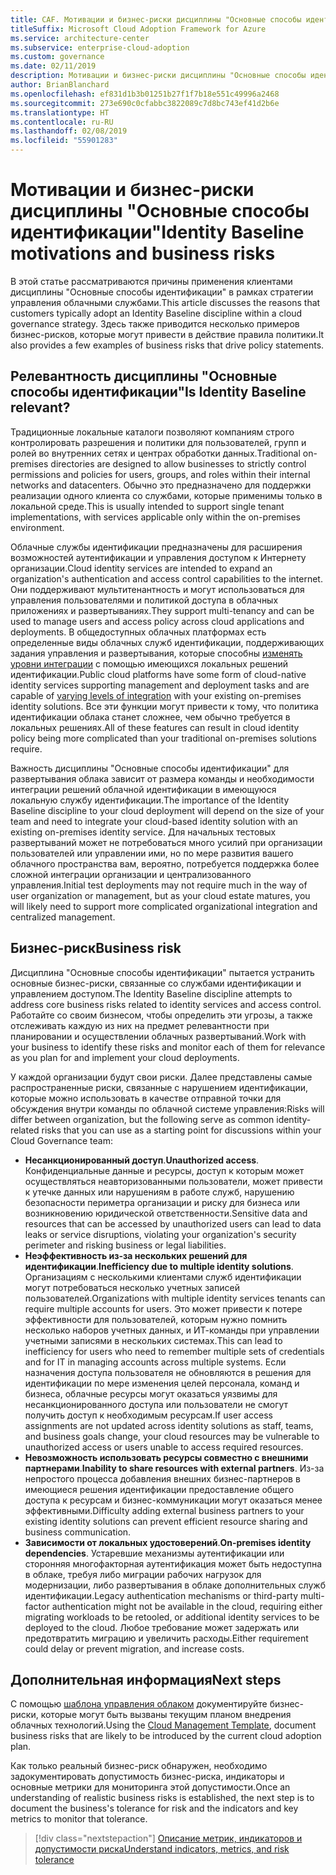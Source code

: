```yaml
---
title: CAF. Мотивации и бизнес-риски дисциплины "Основные способы идентификации"
titleSuffix: Microsoft Cloud Adoption Framework for Azure
ms.service: architecture-center
ms.subservice: enterprise-cloud-adoption
ms.custom: governance
ms.date: 02/11/2019
description: Мотивации и бизнес-риски дисциплины "Основные способы идентификации"
author: BrianBlanchard
ms.openlocfilehash: ef831d1b3b01251b27f1f7b18e551c49996a2468
ms.sourcegitcommit: 273e690c0cfabbc3822089c7d8bc743ef41d2b6e
ms.translationtype: HT
ms.contentlocale: ru-RU
ms.lasthandoff: 02/08/2019
ms.locfileid: "55901283"
---
```

# <a name="identity-baseline-motivations-and-business-risks"></a><span data-ttu-id="53fdd-103">Мотивации и бизнес-риски дисциплины "Основные способы идентификации"</span><span class="sxs-lookup"><span data-stu-id="53fdd-103">Identity Baseline motivations and business risks</span></span>

<span data-ttu-id="53fdd-104">В этой статье рассматриваются причины применения клиентами дисциплины "Основные способы идентификации" в рамках стратегии управления облачными службами.</span><span class="sxs-lookup"><span data-stu-id="53fdd-104">This article discusses the reasons that customers typically adopt an Identity Baseline discipline within a cloud governance strategy.</span></span> <span data-ttu-id="53fdd-105">Здесь также приводится несколько примеров бизнес-рисков, которые могут привести в действие правила политики.</span><span class="sxs-lookup"><span data-stu-id="53fdd-105">It also provides a few examples of business risks that drive policy statements.</span></span>

<!-- markdownlint-disable MD026 -->

## <a name="is-identity-baseline-relevant"></a><span data-ttu-id="53fdd-106">Релевантность дисциплины "Основные способы идентификации"</span><span class="sxs-lookup"><span data-stu-id="53fdd-106">Is Identity Baseline relevant?</span></span>

<span data-ttu-id="53fdd-107">Традиционные локальные каталоги позволяют компаниям строго контролировать разрешения и политики для пользователей, групп и ролей во внутренних сетях и центрах обработки данных.</span><span class="sxs-lookup"><span data-stu-id="53fdd-107">Traditional on-premises directories are designed to allow businesses to strictly control permissions and policies for users, groups, and roles within their internal networks and datacenters.</span></span> <span data-ttu-id="53fdd-108">Обычно это предназначено для поддержки реализации одного клиента со службами, которые применимы только в локальной среде.</span><span class="sxs-lookup"><span data-stu-id="53fdd-108">This is usually intended to support single tenant implementations, with services applicable only within the on-premises environment.</span></span>

<span data-ttu-id="53fdd-109">Облачные службы идентификации предназначены для расширения возможностей аутентификации и управления доступом к Интернету организации.</span><span class="sxs-lookup"><span data-stu-id="53fdd-109">Cloud identity services are intended to expand an organization's authentication and access control capabilities to the internet.</span></span> <span data-ttu-id="53fdd-110">Они поддерживают мультитенантность и могут использоваться для управления пользователями и политикой доступа в облачных приложениях и развертываниях.</span><span class="sxs-lookup"><span data-stu-id="53fdd-110">They support multi-tenancy and can be used to manage users and access policy across cloud applications and deployments.</span></span> <span data-ttu-id="53fdd-111">В общедоступных облачных платформах есть определенные виды облачных служб идентификации, поддерживающих задания управления и развертывания, которые способны [изменять уровни интеграции](../../decision-guides/identity/overview.md) с помощью имеющихся локальных решений идентификации.</span><span class="sxs-lookup"><span data-stu-id="53fdd-111">Public cloud platforms have some form of cloud-native identity services supporting management and deployment tasks and are capable of [varying levels of integration](../../decision-guides/identity/overview.md) with your existing on-premises identity solutions.</span></span> <span data-ttu-id="53fdd-112">Все эти функции могут привести к тому, что политика идентификации облака станет сложнее, чем обычно требуется в локальных решениях.</span><span class="sxs-lookup"><span data-stu-id="53fdd-112">All of these features can result in cloud identity policy being more complicated than your traditional on-premises solutions require.</span></span>

<span data-ttu-id="53fdd-113">Важность дисциплины "Основные способы идентификации" для развертывания облака зависит от размера команды и необходимости интеграции решений облачной идентификации в имеющуюся локальную службу идентификации.</span><span class="sxs-lookup"><span data-stu-id="53fdd-113">The importance of the Identity Baseline discipline to your cloud deployment will depend on the size of your team and need to integrate your cloud-based identity solution with an existing on-premises identity service.</span></span> <span data-ttu-id="53fdd-114">Для начальных тестовых развертываний может не потребоваться много усилий при организации пользователей или управлении ими, но по мере развития вашего облачного пространства вам, вероятно, потребуется поддержка более сложной интеграции организации и централизованного управления.</span><span class="sxs-lookup"><span data-stu-id="53fdd-114">Initial test deployments may not require much in the way of user organization or management, but as your cloud estate matures, you will likely need to support more complicated organizational integration and centralized management.</span></span>

## <a name="business-risk"></a><span data-ttu-id="53fdd-115">Бизнес-риск</span><span class="sxs-lookup"><span data-stu-id="53fdd-115">Business risk</span></span>

<span data-ttu-id="53fdd-116">Дисциплина "Основные способы идентификации" пытается устранить основные бизнес-риски, связанные со службами идентификации и управлением доступом.</span><span class="sxs-lookup"><span data-stu-id="53fdd-116">The Identity Baseline discipline attempts to address core business risks related to identity services and access control.</span></span> <span data-ttu-id="53fdd-117">Работайте со своим бизнесом, чтобы определить эти угрозы, а также отслеживать каждую из них на предмет релевантности при планировании и осуществлении облачных развертываний.</span><span class="sxs-lookup"><span data-stu-id="53fdd-117">Work with your business to identify these risks and monitor each of them for relevance as you plan for and implement your cloud deployments.</span></span>

<span data-ttu-id="53fdd-118">У каждой организации будут свои риски. Далее представлены самые распространенные риски, связанные с нарушением идентификации, которые можно использовать в качестве отправной точки для обсуждения внутри команды по облачной системе управления:</span><span class="sxs-lookup"><span data-stu-id="53fdd-118">Risks will differ between organization, but the following serve as common identity-related risks that you can use as a starting point for discussions within your Cloud Governance team:</span></span>

- <span data-ttu-id="53fdd-119">**Несанкционированный доступ**.</span><span class="sxs-lookup"><span data-stu-id="53fdd-119">**Unauthorized access**.</span></span> <span data-ttu-id="53fdd-120">Конфиденциальные данные и ресурсы, доступ к которым может осуществляться неавторизованными пользователи, может привести к утечке данных или нарушениям в работе служб, нарушению безопасности периметра организации и риску для бизнеса или возникновению юридической ответственности.</span><span class="sxs-lookup"><span data-stu-id="53fdd-120">Sensitive data and resources that can be accessed by unauthorized users can lead to data leaks or service disruptions, violating your organization's security perimeter and risking business or legal liabilities.</span></span>
- <span data-ttu-id="53fdd-121">**Неэффективность из-за нескольких решений для идентификации**.</span><span class="sxs-lookup"><span data-stu-id="53fdd-121">**Inefficiency due to multiple identity solutions**.</span></span> <span data-ttu-id="53fdd-122">Организациям с несколькими клиентами служб идентификации могут потребоваться несколько учетных записей пользователей.</span><span class="sxs-lookup"><span data-stu-id="53fdd-122">Organizations with multiple identity services tenants can require multiple accounts for users.</span></span> <span data-ttu-id="53fdd-123">Это может привести к потере эффективности для пользователей, которым нужно помнить несколько наборов учетных данных, и ИТ-команды при управлении учетными записями в нескольких системах.</span><span class="sxs-lookup"><span data-stu-id="53fdd-123">This can lead to inefficiency for users who need to remember multiple sets of credentials and for IT in managing accounts across multiple systems.</span></span> <span data-ttu-id="53fdd-124">Если назначения доступа пользователя не обновляются в решения для идентификации по мере изменения целей персонала, команд и бизнеса, облачные ресурсы могут оказаться уязвимы для несанкционированного доступа или пользователи не смогут получить доступ к необходимым ресурсам.</span><span class="sxs-lookup"><span data-stu-id="53fdd-124">If user access assignments are not updated across identity solutions as staff, teams, and business goals change, your cloud resources may be vulnerable to unauthorized access or users unable to access required resources.</span></span>
- <span data-ttu-id="53fdd-125">**Невозможность использовать ресурсы совместно с внешними партнерами**.</span><span class="sxs-lookup"><span data-stu-id="53fdd-125">**Inability to share resources with external partners**.</span></span> <span data-ttu-id="53fdd-126">Из-за непростого процесса добавления внешних бизнес-партнеров в имеющиеся решения идентификации предоставление общего доступа к ресурсам и бизнес-коммуникации могут оказаться менее эффективными.</span><span class="sxs-lookup"><span data-stu-id="53fdd-126">Difficulty adding external business partners to your existing identity solutions can prevent efficient resource sharing and business communication.</span></span>
- <span data-ttu-id="53fdd-127">**Зависимости от локальных удостоверений**.</span><span class="sxs-lookup"><span data-stu-id="53fdd-127">**On-premises identity dependencies**.</span></span> <span data-ttu-id="53fdd-128">Устаревшие механизмы аутентификации или сторонняя многофакторная аутентификация может быть недоступна в облаке, требуя либо миграции рабочих нагрузок для модернизации, либо развертывания в облаке дополнительных служб идентификации.</span><span class="sxs-lookup"><span data-stu-id="53fdd-128">Legacy authentication mechanisms or third-party multi-factor authentication might not be available in the cloud, requiring either migrating workloads to be retooled, or additional identity services to be deployed to the cloud.</span></span> <span data-ttu-id="53fdd-129">Любое требование может задержать или предотвратить миграцию и увеличить расходы.</span><span class="sxs-lookup"><span data-stu-id="53fdd-129">Either requirement could delay or prevent migration, and increase costs.</span></span>

## <a name="next-steps"></a><span data-ttu-id="53fdd-130">Дополнительная информация</span><span class="sxs-lookup"><span data-stu-id="53fdd-130">Next steps</span></span>

<span data-ttu-id="53fdd-131">С помощью [шаблона управления облаком](./template.md) документируйте бизнес-риски, которые могут быть вызваны текущим планом внедрения облачных технологий.</span><span class="sxs-lookup"><span data-stu-id="53fdd-131">Using the [Cloud Management Template](./template.md), document business risks that are likely to be introduced by the current cloud adoption plan.</span></span>

<span data-ttu-id="53fdd-132">Как только реальный бизнес-риск обнаружен, необходимо задокументировать допустимость бизнес-риска, индикаторы и основные метрики для мониторинга этой допустимости.</span><span class="sxs-lookup"><span data-stu-id="53fdd-132">Once an understanding of realistic business risks is established, the next step is to document the business's tolerance for risk and the indicators and key metrics to monitor that tolerance.</span></span>

> [!div class="nextstepaction"]
> [<span data-ttu-id="53fdd-133">Описание метрик, индикаторов и допустимости риска</span><span class="sxs-lookup"><span data-stu-id="53fdd-133">Understand indicators, metrics, and risk tolerance</span></span>](./metrics-tolerance.md)